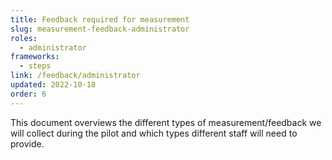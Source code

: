 ```yaml
---
title: Feedback required for measurement
slug: measurement-feedback-administrator
roles:
  - administrator
frameworks:
  - steps
link: /feedback/administrator
updated: 2022-10-18
order: 6
---
```

This document overviews the different types of measurement/feedback we will collect during the pilot and which types different staff will need to provide.​